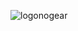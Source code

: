 ![logonogear](https://user-images.githubusercontent.com/52638608/115670042-96cfc300-a30e-11eb-87b8-22ad454dd0d2.png)
